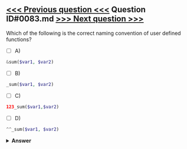 [<<< Previous question <<<](0082.md)   Question ID#0083.md   [>>> Next question >>>](0084.md)
---

Which of the following is the correct naming convention of user defined functions?

- [ ] A)
```php
&sum($var1, $var2)
```

- [ ] B)
```php
_sum($var1, $var2)
```

- [ ] C)
```php
123_sum($var1,$var2)
```

- [ ] D)
```php
^^_sum($var1, $var2)
```


<details><summary><b>Answer</b></summary>
<p>
  Answer: <strong>A, B</strong>
</p>
</details>
